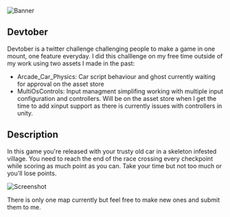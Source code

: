![Banner](Banner.png)

## Devtober

Devtober is a twitter challenge challenging people to make a game in one mount, one feature everyday.
I did this challlenge on my free time outside of my work using two assets I made in the past:
- Arcade_Car_Physics: Car script behaviour and ghost currently waiting for approval on the asset store
- MultiOsControls: Input managment simplifing working with multiple input configuration and controllers. Will be on the asset store when I get the time to add xinput support as there is currently issues with controllers in unity.

## Description
In this game you're released with your trusty old car in a skeleton infested village. You need to reach the end of the race crossing every checkpoint while scoring as much point as you can. Take your time but not too much or you'll lose points.

![Screenshot](Screenshot04.png)

There is only one map currently but feel free to make new ones and submit them to me.
